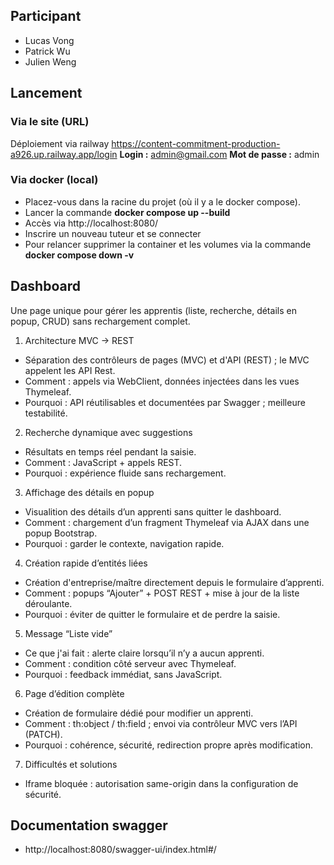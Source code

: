 ## Participant
- Lucas Vong
- Patrick Wu
- Julien Weng

## Lancement 
### Via le site (URL)
Déploiement via railway
https://content-commitment-production-a926.up.railway.app/login
**Login :** admin@gmail.com
**Mot de passe :** admin

### Via docker (local)

- Placez-vous dans la racine du projet (où il y a le docker compose).
- Lancer la commande **docker compose up --build**
- Accès via http://localhost:8080/
- Inscrire un nouveau tuteur et se connecter
- Pour relancer supprimer la container et les volumes via la commande **docker compose down -v**

## Dashboard 

Une page unique pour gérer les apprentis (liste, recherche, détails en popup, CRUD) sans rechargement complet.

1) Architecture MVC → REST
- Séparation des contrôleurs de pages (MVC) et d'API (REST) ; le MVC appelent les API Rest.
- Comment : appels via WebClient, données injectées dans les vues Thymeleaf.
- Pourquoi : API réutilisables et documentées par Swagger ; meilleure testabilité.

2) Recherche dynamique avec suggestions
- Résultats en temps réel pendant la saisie.
- Comment : JavaScript + appels REST.
- Pourquoi : expérience fluide sans rechargement.

3) Affichage des détails en popup
- Visualition des détails d’un apprenti sans quitter le dashboard.
- Comment : chargement d’un fragment Thymeleaf via AJAX dans une popup Bootstrap.
- Pourquoi : garder le contexte, navigation rapide.

4) Création rapide d’entités liées
- Création d'entreprise/maître directement depuis le formulaire d’apprenti.
- Comment : popups “Ajouter” + POST REST + mise à jour de la liste déroulante.
- Pourquoi : éviter de quitter le formulaire et de perdre la saisie.

5) Message “Liste vide”
- Ce que j'ai fait : alerte claire lorsqu’il n’y a aucun apprenti.
- Comment : condition côté serveur avec Thymeleaf.
- Pourquoi : feedback immédiat, sans JavaScript.

6) Page d’édition complète
- Création de formulaire dédié pour modifier un apprenti.
- Comment : th:object / th:field ; envoi via contrôleur MVC vers l’API (PATCH).
- Pourquoi : cohérence, sécurité, redirection propre après modification.

7) Difficultés et solutions
- Iframe bloquée : autorisation same-origin dans la configuration de sécurité.

## Documentation swagger
- http://localhost:8080/swagger-ui/index.html#/
